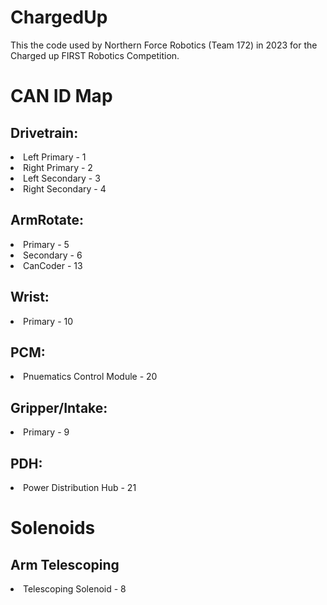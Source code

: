 # ChargedUp
This the code used by Northern Force Robotics (Team 172) in 2023 for the Charged up FIRST Robotics Competition. 

# CAN ID Map

## Drivetrain:

<li>Left Primary - 1</li>
<li>Right Primary - 2</li>
<li>Left Secondary - 3</li>
<li>Right Secondary - 4</li>

## ArmRotate:

<li>Primary - 5</li>
<li>Secondary - 6</li>
<li>CanCoder - 13</li>

## Wrist:

<li>Primary - 10</li>

## PCM:

<li>Pnuematics Control Module - 20</li>

## Gripper/Intake:

<li>Primary - 9</li>

## PDH:

<li>Power Distribution Hub - 21</li>

# Solenoids

## Arm Telescoping

<li>Telescoping Solenoid - 8</li>